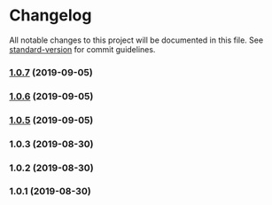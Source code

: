 # Changelog

All notable changes to this project will be documented in this file. See [standard-version](https://github.com/conventional-changelog/standard-version) for commit guidelines.

### [1.0.7](https://github.com/vithalreddy/cloud-detect-js/compare/v1.0.6...v1.0.7) (2019-09-05)



### [1.0.6](https://github.com/vithalreddy/cloud-detect-js/compare/v1.0.5...v1.0.6) (2019-09-05)



### [1.0.5](https://github.com/vithalreddy/cloud-detect-js/compare/v1.0.3...v1.0.5) (2019-09-05)



### 1.0.3 (2019-08-30)



### 1.0.2 (2019-08-30)



### 1.0.1 (2019-08-30)
